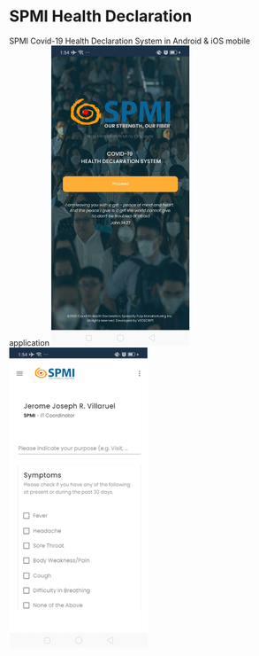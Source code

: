 # SPMI Health Declaration
 SPMI Covid-19 Health Declaration System in Android & iOS mobile application
<img width="250" src="https://github.com/VeoScript/spmi-health-declaration-android/blob/master/Assets/processed.jpeg">
<img width="250" src="https://github.com/VeoScript/spmi-health-declaration-android/blob/master/Assets/p2.png">
